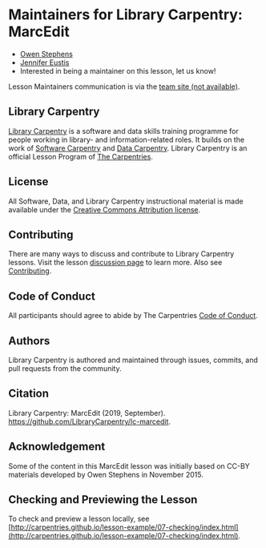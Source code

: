 # Maintainers for Library Carpentry: MarcEdit

- [Owen Stephens](https://github.com/ostephens)
- [Jennifer Eustis](https://github.com/jenmawe)
- Interested in being a maintainer on this lesson, let us know!

Lesson Maintainers communication is via the [team site (not available)]().

## Library Carpentry

[Library Carpentry](https://librarycarpentry.org) is a software and data skills training programme for people working in library- and information-related roles. It builds on the work of [Software Carpentry](http://software-carpentry.org/) and [Data Carpentry](http://www.datacarpentry.org/). Library Carpentry is an official Lesson Program of [The Carpentries](https://carpentries.org/).

## License

All Software, Data, and Library Carpentry instructional material is made available under the [Creative Commons Attribution
license](https://github.com/LibraryCarpentry/lc-marcedit/blob/gh-pages/LICENSE.md).

## Contributing

There are many ways to discuss and contribute to Library Carpentry lessons. Visit the lesson [discussion page](https://librarycarpentry.org/lc-marcedit/discuss/index.html) to learn more. Also see [Contributing](https://github.com/LibraryCarpentry/lc-marcedit/blob/gh-pages/CONTRIBUTING.md).

## Code of Conduct

All participants should agree to abide by The Carpentries [Code of Conduct](https://docs.carpentries.org/topic_folders/policies/code-of-conduct.html).

## Authors

Library Carpentry is authored and maintained through issues, commits, and pull requests from the community.

## Citation

Library Carpentry: MarcEdit (2019, September). https://github.com/LibraryCarpentry/lc-marcedit. 

## Acknowledgement

Some of the content in this MarcEdit lesson was initially based on CC-BY materials developed by Owen Stephens in November 2015.

## Checking and Previewing the Lesson

To check and preview a lesson locally, see [http://carpentries.github.io/lesson-example/07-checking/index.html](http://carpentries.github.io/lesson-example/07-checking/index.html).
